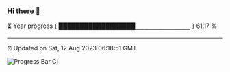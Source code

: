 ### Hi there 👋

⏳ Year progress { ██████████████████▁▁▁▁▁▁▁▁▁▁▁▁ } 61.17 %

---

⏰ Updated on Sat, 12 Aug 2023 06:18:51 GMT

![Progress Bar CI](https://github.com/ZhaoGui/ZhaoGui/workflows/Progress%20Bar%20CI/badge.svg)
